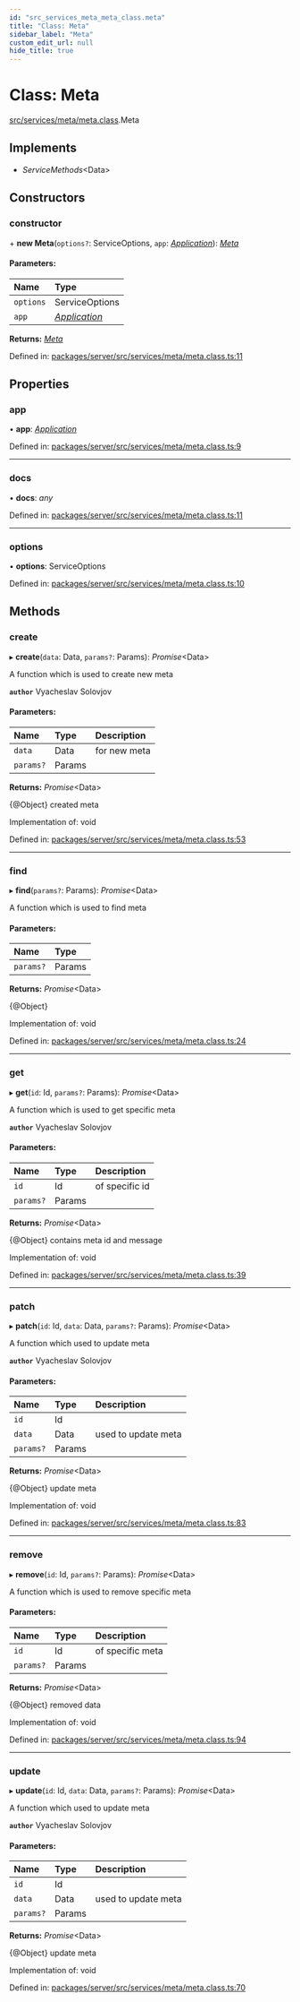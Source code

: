 ```yaml
---
id: "src_services_meta_meta_class.meta"
title: "Class: Meta"
sidebar_label: "Meta"
custom_edit_url: null
hide_title: true
---
```


# Class: Meta

[src/services/meta/meta.class](../modules/src_services_meta_meta_class.md).Meta

## Implements

* *ServiceMethods*<Data\>

## Constructors

### constructor

\+ **new Meta**(`options?`: ServiceOptions, `app`: [*Application*](../modules/src_declarations.md#application)): [*Meta*](src_services_meta_meta_class.meta.md)

#### Parameters:

Name | Type |
:------ | :------ |
`options` | ServiceOptions |
`app` | [*Application*](../modules/src_declarations.md#application) |

**Returns:** [*Meta*](src_services_meta_meta_class.meta.md)

Defined in: [packages/server/src/services/meta/meta.class.ts:11](https://github.com/xr3ngine/xr3ngine/blob/7650c2bea/packages/server/src/services/meta/meta.class.ts#L11)

## Properties

### app

• **app**: [*Application*](../modules/src_declarations.md#application)

Defined in: [packages/server/src/services/meta/meta.class.ts:9](https://github.com/xr3ngine/xr3ngine/blob/7650c2bea/packages/server/src/services/meta/meta.class.ts#L9)

___

### docs

• **docs**: *any*

Defined in: [packages/server/src/services/meta/meta.class.ts:11](https://github.com/xr3ngine/xr3ngine/blob/7650c2bea/packages/server/src/services/meta/meta.class.ts#L11)

___

### options

• **options**: ServiceOptions

Defined in: [packages/server/src/services/meta/meta.class.ts:10](https://github.com/xr3ngine/xr3ngine/blob/7650c2bea/packages/server/src/services/meta/meta.class.ts#L10)

## Methods

### create

▸ **create**(`data`: Data, `params?`: Params): *Promise*<Data\>

A function which is used to create new meta

**`author`** Vyacheslav Solovjov

#### Parameters:

Name | Type | Description |
:------ | :------ | :------ |
`data` | Data | for new meta   |
`params?` | Params |  |

**Returns:** *Promise*<Data\>

{@Object} created meta

Implementation of: void

Defined in: [packages/server/src/services/meta/meta.class.ts:53](https://github.com/xr3ngine/xr3ngine/blob/7650c2bea/packages/server/src/services/meta/meta.class.ts#L53)

___

### find

▸ **find**(`params?`: Params): *Promise*<Data\>

A function which is used to find meta

#### Parameters:

Name | Type |
:------ | :------ |
`params?` | Params |

**Returns:** *Promise*<Data\>

{@Object}

Implementation of: void

Defined in: [packages/server/src/services/meta/meta.class.ts:24](https://github.com/xr3ngine/xr3ngine/blob/7650c2bea/packages/server/src/services/meta/meta.class.ts#L24)

___

### get

▸ **get**(`id`: Id, `params?`: Params): *Promise*<Data\>

A function which is used to get specific meta

**`author`** Vyacheslav Solovjov

#### Parameters:

Name | Type | Description |
:------ | :------ | :------ |
`id` | Id | of specific id   |
`params?` | Params |  |

**Returns:** *Promise*<Data\>

{@Object} contains meta id and message

Implementation of: void

Defined in: [packages/server/src/services/meta/meta.class.ts:39](https://github.com/xr3ngine/xr3ngine/blob/7650c2bea/packages/server/src/services/meta/meta.class.ts#L39)

___

### patch

▸ **patch**(`id`: Id, `data`: Data, `params?`: Params): *Promise*<Data\>

A function which used to update meta

**`author`** Vyacheslav Solovjov

#### Parameters:

Name | Type | Description |
:------ | :------ | :------ |
`id` | Id |  |
`data` | Data | used to update meta   |
`params?` | Params |  |

**Returns:** *Promise*<Data\>

{@Object} update meta

Implementation of: void

Defined in: [packages/server/src/services/meta/meta.class.ts:83](https://github.com/xr3ngine/xr3ngine/blob/7650c2bea/packages/server/src/services/meta/meta.class.ts#L83)

___

### remove

▸ **remove**(`id`: Id, `params?`: Params): *Promise*<Data\>

A function which is used to remove specific meta

#### Parameters:

Name | Type | Description |
:------ | :------ | :------ |
`id` | Id | of specific meta   |
`params?` | Params |  |

**Returns:** *Promise*<Data\>

{@Object} removed data

Implementation of: void

Defined in: [packages/server/src/services/meta/meta.class.ts:94](https://github.com/xr3ngine/xr3ngine/blob/7650c2bea/packages/server/src/services/meta/meta.class.ts#L94)

___

### update

▸ **update**(`id`: Id, `data`: Data, `params?`: Params): *Promise*<Data\>

A function which used to update meta

**`author`** Vyacheslav Solovjov

#### Parameters:

Name | Type | Description |
:------ | :------ | :------ |
`id` | Id |  |
`data` | Data | used to update meta   |
`params?` | Params |  |

**Returns:** *Promise*<Data\>

{@Object} update meta

Implementation of: void

Defined in: [packages/server/src/services/meta/meta.class.ts:70](https://github.com/xr3ngine/xr3ngine/blob/7650c2bea/packages/server/src/services/meta/meta.class.ts#L70)

